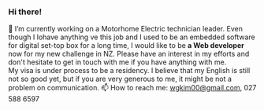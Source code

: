 ### Hi there! 
🔭 I’m currently working on a Motorhome Electric technician leader. Even though I lohave anything ve this job and I used to be an embedded software for digital set-top box for a long time, I would like to be <b>a Web developer</b> now for my new challenge in NZ. Please have an interest in my efforts and don't hesitate to get in touch with me if you have anything with me.  
My visa is under process to be a residency. I believe that my English is still not so good yet, but if you are very generous to me, it might be not a problem on communication.
📫 How to reach me: wgkim00@gmail.com, 027 588 6597

<!--
**nzwgkim/nzwgkim** is a ✨ _special_ ✨ repository because its `README.md` (this file) appears on your GitHub profile.

Here are some ideas to get you started:

- 🔭 I’m currently working on ...
- 🌱 I’m currently learning ...
- 👯 I’m looking to collaborate on ...
- 🤔 I’m looking for help with ...
- 💬 Ask me about ...
- 📫 How to reach me: ...
- 😄 Pronouns: ...
- ⚡ Fun fact: ...
-->
